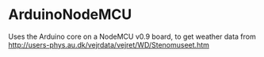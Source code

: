 # ArduinoNodeMCU
Uses the Arduino core on a NodeMCU v0.9 board, to get weather data from http://users-phys.au.dk/vejrdata/vejret/WD/Stenomuseet.htm
